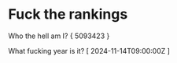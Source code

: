 # Fuck the rankings

Who the hell am I?
{ 5093423 }

What fucking year is it?
[ 2024-11-14T09:00:00Z ]
